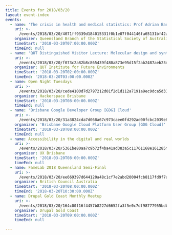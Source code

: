 ```yaml
---
title: Events for 2018/03/20
layout: event-index
events:
  - name: 'The crisis in health and medical statistics: Prof Adrian Barnett, QUT'
    uri: >-
      /events/2018/03/20/4071ff9339d184015331f0b1e07f044146fa65131bf42a63a3d08a45a146c407
    organizer: Queensland Branch of the Statistical Society of Australia
    timeStart: '2018-03-20T07:00:00.000Z'
    timeEnd: null
  - name: 'QUT Distinguished Visitor Lecture: Molecular design and synthesis'
    uri: >-
      /events/2018/03/20/f073c2a82b8c865439f480a873e95d15f2ab2487aeb23d410e681f813264be28
    organizer: QUT Institute for Future Environments
    timeStart: '2018-03-20T02:00:00.000Z'
    timeEnd: '2018-03-20T03:00:00.000Z'
  - name: Open Night Tuesdays
    uri: >-
      /events/2018/03/20/cede4100d7d2797212d01f2d1d112a7191a9ec9dca5d312052d1d4f7ed8b03bc
    organizer: Hackerspace Brisbane
    timeStart: '2018-03-20T08:00:00.000Z'
    timeEnd: null
  - name: 'Brisbane Google Developer Group [GDG] Cloud'
    uri: >-
      /events/2018/03/20/31a3824cda7d068a67c973caee0fd292ad00fcbc2039e85f82420209cf5410d6
    organizer: 'Brisbane Google Cloud Platform User Group [GDG Cloud]'
    timeStart: '2018-03-20T08:00:00.000Z'
    timeEnd: null
  - name: Accessibility in the digital and real worlds
    uri: >-
      /events/2018/03/20/5361be80aa7c9b72f4ba41ad383a5c11761168e161285f29eea40885ec340a3b
    organizer: UX Brisbane
    timeStart: '2018-03-20T08:00:00.000Z'
    timeEnd: null
  - name: FameLab 2018 Queensland Semi-Final
    uri: >-
      /events/2018/03/20/ee669397d644120a48c1cf7e2abd20004fcb8117fd9f7aede3080a0f6a93ed0c
    organizer: British Council Australia
    timeStart: '2018-03-20T08:00:00.000Z'
    timeEnd: '2018-03-20T10:30:00.000Z'
  - name: Drupal Gold Coast Monthly Meetup
    uri: >-
      /events/2018/03/20/164c00f16f4457b8227d6652fa3f5e0c7df98777955bdbb9cd4cfd6699ae7cd0
    organizer: Drupal Gold Coast
    timeStart: '2018-03-20T09:00:00.000Z'
    timeEnd: null

---
```

